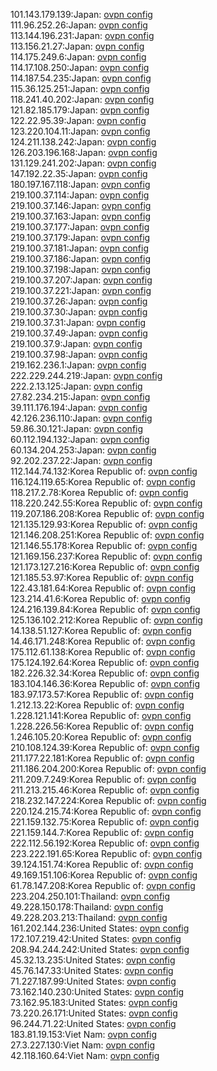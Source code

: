 101.143.179.139:Japan: [ovpn config](vpn/101_143_179_139.ovpn)  
111.96.252.26:Japan: [ovpn config](vpn/111_96_252_26.ovpn)  
113.144.196.231:Japan: [ovpn config](vpn/113_144_196_231.ovpn)  
113.156.21.27:Japan: [ovpn config](vpn/113_156_21_27.ovpn)  
114.175.249.6:Japan: [ovpn config](vpn/114_175_249_6.ovpn)  
114.17.108.250:Japan: [ovpn config](vpn/114_17_108_250.ovpn)  
114.187.54.235:Japan: [ovpn config](vpn/114_187_54_235.ovpn)  
115.36.125.251:Japan: [ovpn config](vpn/115_36_125_251.ovpn)  
118.241.40.202:Japan: [ovpn config](vpn/118_241_40_202.ovpn)  
121.82.185.179:Japan: [ovpn config](vpn/121_82_185_179.ovpn)  
122.22.95.39:Japan: [ovpn config](vpn/122_22_95_39.ovpn)  
123.220.104.11:Japan: [ovpn config](vpn/123_220_104_11.ovpn)  
124.211.138.242:Japan: [ovpn config](vpn/124_211_138_242.ovpn)  
126.203.196.168:Japan: [ovpn config](vpn/126_203_196_168.ovpn)  
131.129.241.202:Japan: [ovpn config](vpn/131_129_241_202.ovpn)  
147.192.22.35:Japan: [ovpn config](vpn/147_192_22_35.ovpn)  
180.197.167.118:Japan: [ovpn config](vpn/180_197_167_118.ovpn)  
219.100.37.114:Japan: [ovpn config](vpn/219_100_37_114.ovpn)  
219.100.37.146:Japan: [ovpn config](vpn/219_100_37_146.ovpn)  
219.100.37.163:Japan: [ovpn config](vpn/219_100_37_163.ovpn)  
219.100.37.177:Japan: [ovpn config](vpn/219_100_37_177.ovpn)  
219.100.37.179:Japan: [ovpn config](vpn/219_100_37_179.ovpn)  
219.100.37.181:Japan: [ovpn config](vpn/219_100_37_181.ovpn)  
219.100.37.186:Japan: [ovpn config](vpn/219_100_37_186.ovpn)  
219.100.37.198:Japan: [ovpn config](vpn/219_100_37_198.ovpn)  
219.100.37.207:Japan: [ovpn config](vpn/219_100_37_207.ovpn)  
219.100.37.221:Japan: [ovpn config](vpn/219_100_37_221.ovpn)  
219.100.37.26:Japan: [ovpn config](vpn/219_100_37_26.ovpn)  
219.100.37.30:Japan: [ovpn config](vpn/219_100_37_30.ovpn)  
219.100.37.31:Japan: [ovpn config](vpn/219_100_37_31.ovpn)  
219.100.37.49:Japan: [ovpn config](vpn/219_100_37_49.ovpn)  
219.100.37.9:Japan: [ovpn config](vpn/219_100_37_9.ovpn)  
219.100.37.98:Japan: [ovpn config](vpn/219_100_37_98.ovpn)  
219.162.236.1:Japan: [ovpn config](vpn/219_162_236_1.ovpn)  
222.229.244.219:Japan: [ovpn config](vpn/222_229_244_219.ovpn)  
222.2.13.125:Japan: [ovpn config](vpn/222_2_13_125.ovpn)  
27.82.234.215:Japan: [ovpn config](vpn/27_82_234_215.ovpn)  
39.111.176.194:Japan: [ovpn config](vpn/39_111_176_194.ovpn)  
42.126.236.110:Japan: [ovpn config](vpn/42_126_236_110.ovpn)  
59.86.30.121:Japan: [ovpn config](vpn/59_86_30_121.ovpn)  
60.112.194.132:Japan: [ovpn config](vpn/60_112_194_132.ovpn)  
60.134.204.253:Japan: [ovpn config](vpn/60_134_204_253.ovpn)  
92.202.237.22:Japan: [ovpn config](vpn/92_202_237_22.ovpn)  
112.144.74.132:Korea Republic of: [ovpn config](vpn/112_144_74_132.ovpn)  
116.124.119.65:Korea Republic of: [ovpn config](vpn/116_124_119_65.ovpn)  
118.217.2.78:Korea Republic of: [ovpn config](vpn/118_217_2_78.ovpn)  
118.220.242.55:Korea Republic of: [ovpn config](vpn/118_220_242_55.ovpn)  
119.207.186.208:Korea Republic of: [ovpn config](vpn/119_207_186_208.ovpn)  
121.135.129.93:Korea Republic of: [ovpn config](vpn/121_135_129_93.ovpn)  
121.146.208.251:Korea Republic of: [ovpn config](vpn/121_146_208_251.ovpn)  
121.146.55.178:Korea Republic of: [ovpn config](vpn/121_146_55_178.ovpn)  
121.169.156.237:Korea Republic of: [ovpn config](vpn/121_169_156_237.ovpn)  
121.173.127.216:Korea Republic of: [ovpn config](vpn/121_173_127_216.ovpn)  
121.185.53.97:Korea Republic of: [ovpn config](vpn/121_185_53_97.ovpn)  
122.43.181.64:Korea Republic of: [ovpn config](vpn/122_43_181_64.ovpn)  
123.214.41.6:Korea Republic of: [ovpn config](vpn/123_214_41_6.ovpn)  
124.216.139.84:Korea Republic of: [ovpn config](vpn/124_216_139_84.ovpn)  
125.136.102.212:Korea Republic of: [ovpn config](vpn/125_136_102_212.ovpn)  
14.138.51.127:Korea Republic of: [ovpn config](vpn/14_138_51_127.ovpn)  
14.46.171.248:Korea Republic of: [ovpn config](vpn/14_46_171_248.ovpn)  
175.112.61.138:Korea Republic of: [ovpn config](vpn/175_112_61_138.ovpn)  
175.124.192.64:Korea Republic of: [ovpn config](vpn/175_124_192_64.ovpn)  
182.226.32.34:Korea Republic of: [ovpn config](vpn/182_226_32_34.ovpn)  
183.104.146.36:Korea Republic of: [ovpn config](vpn/183_104_146_36.ovpn)  
183.97.173.57:Korea Republic of: [ovpn config](vpn/183_97_173_57.ovpn)  
1.212.13.22:Korea Republic of: [ovpn config](vpn/1_212_13_22.ovpn)  
1.228.121.141:Korea Republic of: [ovpn config](vpn/1_228_121_141.ovpn)  
1.228.226.56:Korea Republic of: [ovpn config](vpn/1_228_226_56.ovpn)  
1.246.105.20:Korea Republic of: [ovpn config](vpn/1_246_105_20.ovpn)  
210.108.124.39:Korea Republic of: [ovpn config](vpn/210_108_124_39.ovpn)  
211.177.22.181:Korea Republic of: [ovpn config](vpn/211_177_22_181.ovpn)  
211.186.204.200:Korea Republic of: [ovpn config](vpn/211_186_204_200.ovpn)  
211.209.7.249:Korea Republic of: [ovpn config](vpn/211_209_7_249.ovpn)  
211.213.215.46:Korea Republic of: [ovpn config](vpn/211_213_215_46.ovpn)  
218.232.147.224:Korea Republic of: [ovpn config](vpn/218_232_147_224.ovpn)  
220.124.215.74:Korea Republic of: [ovpn config](vpn/220_124_215_74.ovpn)  
221.159.132.75:Korea Republic of: [ovpn config](vpn/221_159_132_75.ovpn)  
221.159.144.7:Korea Republic of: [ovpn config](vpn/221_159_144_7.ovpn)  
222.112.56.192:Korea Republic of: [ovpn config](vpn/222_112_56_192.ovpn)  
223.222.191.65:Korea Republic of: [ovpn config](vpn/223_222_191_65.ovpn)  
39.124.151.74:Korea Republic of: [ovpn config](vpn/39_124_151_74.ovpn)  
49.169.151.106:Korea Republic of: [ovpn config](vpn/49_169_151_106.ovpn)  
61.78.147.208:Korea Republic of: [ovpn config](vpn/61_78_147_208.ovpn)  
223.204.250.101:Thailand: [ovpn config](vpn/223_204_250_101.ovpn)  
49.228.150.178:Thailand: [ovpn config](vpn/49_228_150_178.ovpn)  
49.228.203.213:Thailand: [ovpn config](vpn/49_228_203_213.ovpn)  
161.202.144.236:United States: [ovpn config](vpn/161_202_144_236.ovpn)  
172.107.219.42:United States: [ovpn config](vpn/172_107_219_42.ovpn)  
208.94.244.242:United States: [ovpn config](vpn/208_94_244_242.ovpn)  
45.32.13.235:United States: [ovpn config](vpn/45_32_13_235.ovpn)  
45.76.147.33:United States: [ovpn config](vpn/45_76_147_33.ovpn)  
71.227.187.99:United States: [ovpn config](vpn/71_227_187_99.ovpn)  
73.162.140.230:United States: [ovpn config](vpn/73_162_140_230.ovpn)  
73.162.95.183:United States: [ovpn config](vpn/73_162_95_183.ovpn)  
73.220.26.171:United States: [ovpn config](vpn/73_220_26_171.ovpn)  
96.244.71.22:United States: [ovpn config](vpn/96_244_71_22.ovpn)  
183.81.19.153:Viet Nam: [ovpn config](vpn/183_81_19_153.ovpn)  
27.3.227.130:Viet Nam: [ovpn config](vpn/27_3_227_130.ovpn)  
42.118.160.64:Viet Nam: [ovpn config](vpn/42_118_160_64.ovpn)  
